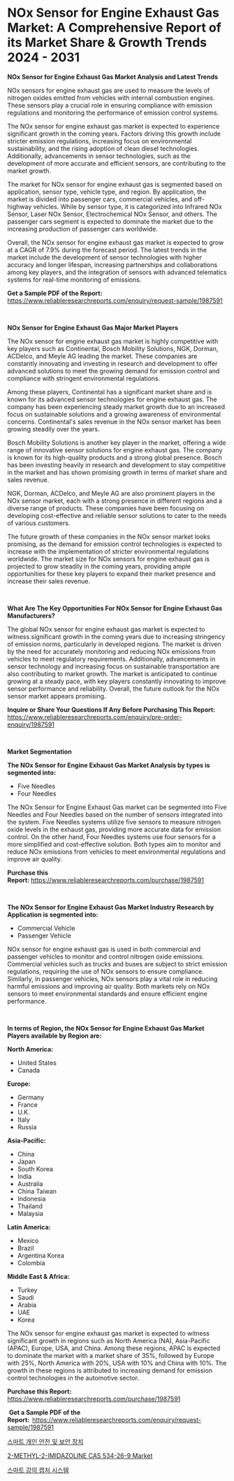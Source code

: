 <p><h1>NOx Sensor for Engine Exhaust Gas Market: A Comprehensive Report of its Market Share & Growth Trends 2024 - 2031</h1></p><p><strong>NOx Sensor for Engine Exhaust Gas Market Analysis and Latest Trends</strong></p>
<p><p>NOx sensors for engine exhaust gas are used to measure the levels of nitrogen oxides emitted from vehicles with internal combustion engines. These sensors play a crucial role in ensuring compliance with emission regulations and monitoring the performance of emission control systems.</p><p>The NOx sensor for engine exhaust gas market is expected to experience significant growth in the coming years. Factors driving this growth include stricter emission regulations, increasing focus on environmental sustainability, and the rising adoption of clean diesel technologies. Additionally, advancements in sensor technologies, such as the development of more accurate and efficient sensors, are contributing to the market growth.</p><p>The market for NOx sensor for engine exhaust gas is segmented based on application, sensor type, vehicle type, and region. By application, the market is divided into passenger cars, commercial vehicles, and off-highway vehicles. While by sensor type, it is categorized into Infrared NOx Sensor, Laser NOx Sensor, Electrochemical NOx Sensor, and others. The passenger cars segment is expected to dominate the market due to the increasing production of passenger cars worldwide.</p><p>Overall, the NOx sensor for engine exhaust gas market is expected to grow at a CAGR of 7.9% during the forecast period. The latest trends in the market include the development of sensor technologies with higher accuracy and longer lifespan, increasing partnerships and collaborations among key players, and the integration of sensors with advanced telematics systems for real-time monitoring of emissions.</p></p>
<p><strong>Get a Sample PDF of the Report:&nbsp;</strong> <a href="https://www.reliableresearchreports.com/enquiry/request-sample/1987591">https://www.reliableresearchreports.com/enquiry/request-sample/1987591</a></p>
<p>&nbsp;</p>
<p><strong>NOx Sensor for Engine Exhaust Gas Major Market Players</strong></p>
<p><p>The NOx sensor for engine exhaust gas market is highly competitive with key players such as Continental, Bosch Mobility Solutions, NGK, Dorman, ACDelco, and Meyle AG leading the market. These companies are constantly innovating and investing in research and development to offer advanced solutions to meet the growing demand for emission control and compliance with stringent environmental regulations.</p><p>Among these players, Continental has a significant market share and is known for its advanced sensor technologies for engine exhaust gas. The company has been experiencing steady market growth due to an increased focus on sustainable solutions and a growing awareness of environmental concerns. Continental's sales revenue in the NOx sensor market has been growing steadily over the years.</p><p>Bosch Mobility Solutions is another key player in the market, offering a wide range of innovative sensor solutions for engine exhaust gas. The company is known for its high-quality products and a strong global presence. Bosch has been investing heavily in research and development to stay competitive in the market and has shown promising growth in terms of market share and sales revenue.</p><p>NGK, Dorman, ACDelco, and Meyle AG are also prominent players in the NOx sensor market, each with a strong presence in different regions and a diverse range of products. These companies have been focusing on developing cost-effective and reliable sensor solutions to cater to the needs of various customers.</p><p>The future growth of these companies in the NOx sensor market looks promising, as the demand for emission control technologies is expected to increase with the implementation of stricter environmental regulations worldwide. The market size for NOx sensors for engine exhaust gas is projected to grow steadily in the coming years, providing ample opportunities for these key players to expand their market presence and increase their sales revenue.</p></p>
<p>&nbsp;</p>
<p><strong>What Are The Key Opportunities For NOx Sensor for Engine Exhaust Gas Manufacturers?</strong></p>
<p><p>The global NOx sensor for engine exhaust gas market is expected to witness significant growth in the coming years due to increasing stringency of emission norms, particularly in developed regions. The market is driven by the need for accurately monitoring and reducing NOx emissions from vehicles to meet regulatory requirements. Additionally, advancements in sensor technology and increasing focus on sustainable transportation are also contributing to market growth. The market is anticipated to continue growing at a steady pace, with key players constantly innovating to improve sensor performance and reliability. Overall, the future outlook for the NOx sensor market appears promising.</p></p>
<p><strong>Inquire or Share Your Questions If Any Before Purchasing This Report:</strong> <a href="https://www.reliableresearchreports.com/enquiry/pre-order-enquiry/1987591">https://www.reliableresearchreports.com/enquiry/pre-order-enquiry/1987591</a></p>
<p>&nbsp;</p>
<p><strong>Market Segmentation</strong></p>
<p><strong>The NOx Sensor for Engine Exhaust Gas Market Analysis by types is segmented into:</strong></p>
<p><ul><li>Five Needles</li><li>Four Needles</li></ul></p>
<p><p>The NOx Sensor for Engine Exhaust Gas market can be segmented into Five Needles and Four Needles based on the number of sensors integrated into the system. Five Needles systems utilize five sensors to measure nitrogen oxide levels in the exhaust gas, providing more accurate data for emission control. On the other hand, Four Needles systems use four sensors for a more simplified and cost-effective solution. Both types aim to monitor and reduce NOx emissions from vehicles to meet environmental regulations and improve air quality.</p></p>
<p><strong>Purchase this Report:&nbsp;</strong><a href="https://www.reliableresearchreports.com/purchase/1987591">https://www.reliableresearchreports.com/purchase/1987591</a></p>
<p>&nbsp;</p>
<p><strong>The NOx Sensor for Engine Exhaust Gas Market Industry Research by Application is segmented into:</strong></p>
<p><ul><li>Commercial Vehicle</li><li>Passenger Vehicle</li></ul></p>
<p><p>NOx sensor for engine exhaust gas is used in both commercial and passenger vehicles to monitor and control nitrogen oxide emissions. Commercial vehicles such as trucks and buses are subject to strict emission regulations, requiring the use of NOx sensors to ensure compliance. Similarly, in passenger vehicles, NOx sensors play a vital role in reducing harmful emissions and improving air quality. Both markets rely on NOx sensors to meet environmental standards and ensure efficient engine performance.</p></p>
<p>&nbsp;</p>
<p><strong>In terms of Region, the NOx Sensor for Engine Exhaust Gas Market Players available by Region are:</strong></p>
<p>
    <p> <strong> North America: </strong>
        <ul>
            <li>United States</li>
            <li>Canada</li>
        </ul>
        </p> 
    <p> <strong> Europe: </strong>
        <ul>
            <li>Germany</li>
            <li>France</li>
            <li>U.K.</li>
            <li>Italy</li>
            <li>Russia</li>
        </ul>
        </p> 
    <p> <strong> Asia-Pacific: </strong>
        <ul>
            <li>China</li>
            <li>Japan</li>
            <li>South Korea</li>
            <li>India</li>
            <li>Australia</li>
            <li>China Taiwan</li>
            <li>Indonesia</li>
            <li>Thailand</li>
            <li>Malaysia</li>
        </ul>
        </p> 
    <p> <strong> Latin America: </strong>
        <ul>
            <li>Mexico</li>
            <li>Brazil</li>
            <li>Argentina Korea</li>
            <li>Colombia</li>
        </ul>
        </p> 
    <p> <strong> Middle East & Africa: </strong>
        <ul>
            <li>Turkey</li>
            <li>Saudi</li>
            <li>Arabia</li>
            <li>UAE</li>
            <li>Korea</li>
        </ul>
    </p>
    </p>
<p><p>The NOx sensor for engine exhaust gas market is expected to witness significant growth in regions such as North America (NA), Asia-Pacific (APAC), Europe, USA, and China. Among these regions, APAC is expected to dominate the market with a market share of 35%, followed by Europe with 25%, North America with 20%, USA with 10% and China with 10%. The growth in these regions is attributed to increasing demand for emission control technologies in the automotive sector.</p></p>
<p><strong>Purchase this Report: </strong><a href="https://www.reliableresearchreports.com/purchase/1987591">https://www.reliableresearchreports.com/purchase/1987591</a></p>
<p>&nbsp;<strong>Get a Sample PDF of the Report:&nbsp;&nbsp;</strong><a href="https://www.reliableresearchreports.com/enquiry/request-sample/1987591">https://www.reliableresearchreports.com/enquiry/request-sample/1987591</a></p>
<p><strong></strong></p>
<p><p><a href="https://medium.com/@mosesspinka1914/%EC%8A%A4%EB%A7%88%ED%8A%B8-%EA%B0%9C%EC%9D%B8-%EC%95%88%EC%A0%84-%EB%B0%8F-%EB%B3%B4%EC%95%88-%EC%9E%A5%EC%B9%98-%EC%8B%9C%EC%9E%A5-%EC%9C%A0%ED%98%95-%EC%9D%91%EC%9A%A9-%EB%B0%8F-%EC%A7%80%EB%A6%AC%EC%A0%81%EC%9C%BC%EB%A1%9C-%EC%B2%A0%EC%A0%80%ED%95%9C-%ED%8F%89%EA%B0%80-ce9688f43311">스마트 개인 안전 및 보안 장치</a></p><p><a href="https://view.publitas.com/reportprime-1/2-methyl-2-imidazoline-cas-534-26-9-market-dynamics-2023-2030-also-about-its-market-trends-projections-and-opportunities/">2-METHYL-2-IMIDAZOLINE CAS 534-26-9 Market</a></p><p><a href="https://medium.com/@mosesspinka1914/%EC%8A%A4%EB%A7%88%ED%8A%B8-%EA%B0%95%EC%9D%98-%EC%BA%A1%EC%B2%98-%EC%8B%9C%EC%8A%A4%ED%85%9C-%EC%8B%9C%EC%9E%A5%EC%9D%80-%EC%8B%9C%EC%9E%A5-%EC%A0%90%EC%9C%A0%EC%9C%A8-%ED%81%AC%EA%B8%B0-%EB%B0%8F-2031%EB%85%84%EA%B9%8C%EC%A7%80%EC%9D%98-%EC%98%88%EC%83%81-%EC%98%88%EC%B8%A1%EC%97%90-%EC%B4%88%EC%A0%90%EC%9D%84-%EB%A7%9E%EC%B6%A5%EB%8B%88%EB%8B%A4-233fc94bd784">스마트 강의 캡처 시스템</a></p></p>